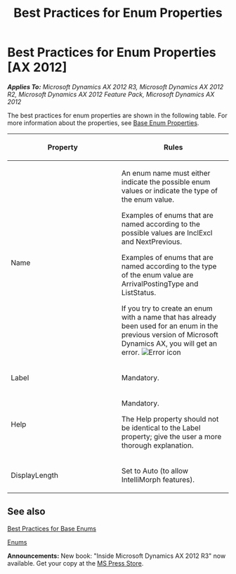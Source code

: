 ﻿---
title: Best Practices for Enum Properties
TOCTitle: Enum Properties
ms:assetid: 816be633-24a6-4ee0-be39-265d7f2d4b95
ms:mtpsurl: https://msdn.microsoft.com/en-us/library/Aa657395(v=AX.60)
ms:contentKeyID: 35246139
ms.date: 05/18/2015
mtps_version: v=AX.60
---

# Best Practices for Enum Properties [AX 2012]


_**Applies To:** Microsoft Dynamics AX 2012 R3, Microsoft Dynamics AX 2012 R2, Microsoft Dynamics AX 2012 Feature Pack, Microsoft Dynamics AX 2012_

The best practices for enum properties are shown in the following table. For more information about the properties, see [Base Enum Properties](https://msdn.microsoft.com/en-us/library/aa856690\(v=ax.60\)).

<table>
<colgroup>
<col style="width: 50%" />
<col style="width: 50%" />
</colgroup>
<thead>
<tr class="header">
<th><p>Property</p></th>
<th><p>Rules</p></th>
</tr>
</thead>
<tbody>
<tr class="odd">
<td><p>Name</p></td>
<td><p>An enum name must either indicate the possible enum values or indicate the type of the enum value.</p>
<p>Examples of enums that are named according to the possible values are InclExcl and NextPrevious.</p>
<p>Examples of enums that are named according to the type of the enum value are ArrivalPostingType and ListStatus.</p>
<p>If you try to create an enum with a name that has already been used for an enum in the previous version of Microsoft Dynamics AX, you will get an error. <img src="images/Aa872655.ErrorIcon(AX.60).gif" title="Error icon" alt="Error icon" /></p></td>
</tr>
<tr class="even">
<td><p>Label</p></td>
<td><p>Mandatory.</p></td>
</tr>
<tr class="odd">
<td><p>Help</p></td>
<td><p>Mandatory.</p>
<p>The Help property should not be identical to the Label property; give the user a more thorough explanation.</p></td>
</tr>
<tr class="even">
<td><p>DisplayLength</p></td>
<td><p>Set to Auto (to allow IntelliMorph features).</p></td>
</tr>
</tbody>
</table>


## See also

[Best Practices for Base Enums](best-practices-for-base-enums.md)

[Enums](enums.md)

  
**Announcements:** New book: "Inside Microsoft Dynamics AX 2012 R3" now available. Get your copy at the [MS Press Store](https://www.microsoftpressstore.com/store/inside-microsoft-dynamics-ax-2012-r3-9780735685109).


